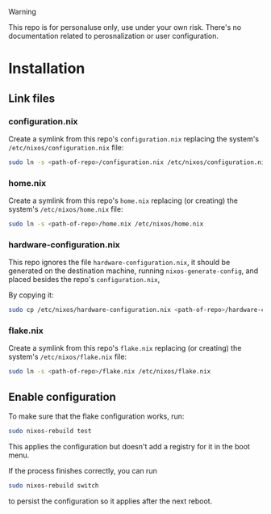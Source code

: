 > [!WARNING]  
> This repo is for personaluse only, use under your own risk. There's no documentation related to perosnalization or user configuration.

# Installation
## Link files
### configuration.nix
Create a symlink from this repo's `configuration.nix` replacing the system's `/etc/nixos/configuration.nix` file:
```sh
sudo ln -s <path-of-repo>/configuration.nix /etc/nixos/configuration.nix
```

### home.nix
Create a symlink from this repo's `home.nix` replacing (or creating) the system's `/etc/nixos/home.nix` file:
```sh
sudo ln -s <path-of-repo>/home.nix /etc/nixos/home.nix
```

### hardware-configuration.nix
This repo ignores the file `hardware-configuration.nix`, it should be generated on the destination machine, running `nixos-generate-config`, and placed besides the repo's `configuration.nix`, 

By copying it:
```sh
sudo cp /etc/nixos/hardware-configuration.nix <path-of-repo>/hardware-configuration.nix
```

### flake.nix
Create a symlink from this repo's `flake.nix` replacing (or creating) the system's `/etc/nixos/flake.nix` file:
```sh
sudo ln -s <path-of-repo>/flake.nix /etc/nixos/flake.nix
```

## Enable configuration
To make sure that the flake configuration works, run: 
```sh
sudo nixos-rebuild test
```

This applies the configuration but doesn't add a registry for it in the boot menu.

If the process finishes correctly, you can run 
```sh
sudo nixos-rebuild switch
``` 
to persist the configuration so it applies after the next reboot.